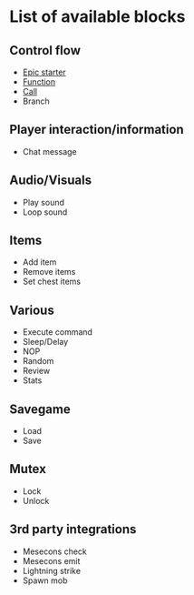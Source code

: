 
# List of available blocks

## Control flow

* [Epic starter](./blocks/epic.md)
* [Function](./blocks/function.md)
* [Call](./blocks/call.md)
* Branch

## Player interaction/information

* Chat message

## Audio/Visuals

* Play sound
* Loop sound

## Items

* Add item
* Remove items
* Set chest items

## Various

* Execute command
* Sleep/Delay
* NOP
* Random
* Review
* Stats

## Savegame

* Load
* Save

## Mutex

* Lock
* Unlock

## 3rd party integrations

* Mesecons check
* Mesecons emit
* Lightning strike
* Spawn mob
